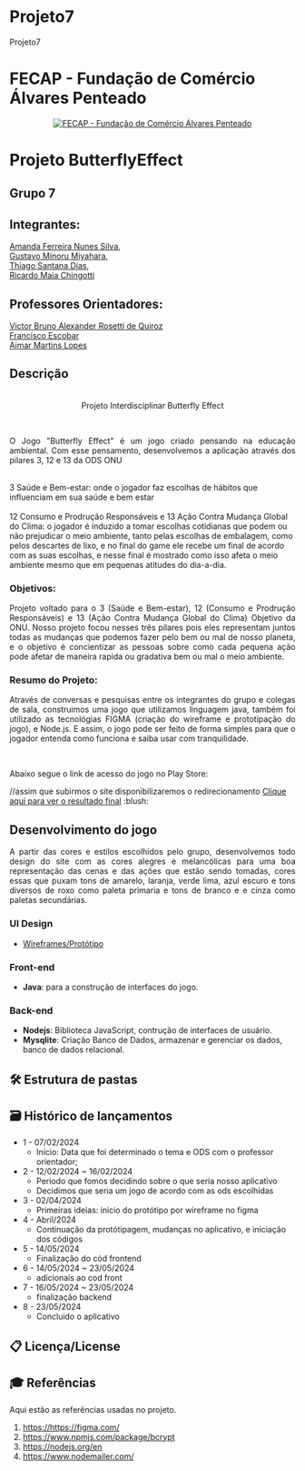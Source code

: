 # Projeto7
Projeto7

# FECAP - Fundação de Comércio Álvares Penteado

<p align="center">
<a href= "https://www.fecap.br/"><img src="https://encrypted-tbn0.gstatic.com/images?q=tbn:ANd9GcRhZPrRa89Kma0ZZogxm0pi-tCn_TLKeHGVxywp-LXAFGR3B1DPouAJYHgKZGV0XTEf4AE&usqp=CAU" alt="FECAP - Fundação de Comércio Álvares Penteado" border="0"></a>
</p>

# Projeto ButterflyEffect

## Grupo 7 

## Integrantes: 
 <a href="https://www.linkedin.com/in/amanda-ferreira-nunes-silva-b9a502254/">Amanda Ferreira Nunes Silva</a>, <br>
 <a href="https://www.linkedin.com/in/gustavomiyahara/">Gustavo Minoru Miyahara</a>, <br>
 <a href="https://www.linkedin.com/in/thiago-santana-dias-21588b221/">Thiago Santana Dias</a>, <br>
 <a href="https://www.linkedin.com/in/ricardo-maia-chingotti-4228a1212/">Ricardo Maia Chingotti</a> <br>

## Professores Orientadores: 
 <a href="https://www.linkedin.com/in/victorbarq/">Victor Bruno Alexander Rosetti de Quiroz</a> <br>
 <a href="https://www.linkedin.com/in/francisco-escobar/">Francisco Escobar</a> <br>
 <a href="https://www.linkedin.com/in/aimarlopes/">Aimar Martins Lopes</a> <br>

## Descrição

<p align="center">
 <br>
  Projeto Interdisciplinar Butterfly Effect <a href="/"></a>
</p>  <br>
<p align="justify">O Jogo "Butterfly Effect" é um jogo criado pensando na educação ambiental. Com esse pensamento, desenvolvemos a aplicação através dos pilares 3, 12 e 13 da ODS ONU<br>

<br>3 Saúde e Bem-estar: onde o jogador faz escolhas de hábitos que influenciam em sua saúde e bem estar<br>
<br>12 Consumo e Prodrução Responsáveis e 13 Ação Contra Mudança Global do Clima: o jogador é induzido a tomar escolhas cotidianas que podem ou não prejudicar o meio ambiente, tanto pelas escolhas de embalagem, como pelos descartes de lixo, e no final do game ele recebe um final de acordo com as suas escolhas, e nesse final é mostrado como isso afeta o meio ambiente mesmo que em pequenas atitudes do dia-a-dia. <br></p>

### Objetivos: <br>
<p align="justify">
Projeto voltado para o 3 (Saúde e Bem-estar), 12 (Consumo e Prodrução Responsáveis) e 13 (Ação Contra Mudança Global do Clima) Objetivo da ONU. Nosso projeto focou nesses três pilares pois eles representam juntos todas as mudanças que podemos fazer pelo bem ou mal de nosso planeta, e o objetivo é concientizar as pessoas sobre como cada pequena ação pode afetar de maneira rapida ou gradativa bem ou mal o meio ambiente.
</p>

### Resumo do Projeto: <br>

<p align="justify">Através de conversas e pesquisas entre os integrantes do grupo e colegas de sala, construimos uma jogo que utilizamos linguagem java, também foi utilizado as tecnológias FIGMA (criação do wireframe e prototipação do jogo), e Node.js. E assim, o jogo pode ser feito de forma simples para que o jogador entenda como funciona e saiba usar com tranquilidade. </p><br>
<p>Abaixo segue o link de acesso do jogo no Play Store:</p> //assim que subirmos o site disponibilizaremos o redirecionamento
<a href="https://">Clique aqui para ver o resultado final</a> :blush:


## Desenvolvimento do jogo

<p align="justify"> A partir das cores e estilos escolhidos pelo grupo, desenvolvemos todo design do site com as cores alegres e melancólicas para uma boa representação das cenas e das ações que estão sendo tomadas, cores essas que puxam tons de amarelo, laranja, verde lima, azul escuro e tons diversos de roxo como paleta primaria e tons de branco e e cinza como paletas secundárias.</p>

### UI Design

- <a href="https://www.figma.com/design/CZENf5r9JGOcG3JfBoIcTj/Projeto-Mobile---Grupo-7?node-id=0-1&t=FT89XwYBwM1SlGFr-0"> Wireframes/Protótipo </a> <br>


### Front-end

- **Java**: para a construção de interfaces do jogo.

### Back-end

- **Nodejs**: Biblioteca JavaScript, contrução de interfaces de usuário.
- **Mysqlite**: Criação Banco de Dados, armazenar e gerenciar os dados, banco de dados relacional.


## 🛠 Estrutura de pastas



## 🗃 Histórico de lançamentos

* 1 - 07/02/2024
    * Início: Data que foi determinado o tema e ODS com o professor orientador;
* 2 - 12/02/2024 ~ 16/02/2024
    * Período que fomos decidindo sobre o que seria nosso aplicativo
    * Decidimos que seria um jogo de acordo com as ods escolhidas
* 3 - 02/04/2024
    * Primeiras ideias: inicio do protótipo por wireframe no figma
* 4 - Abril/2024
    * Continuação da protótipagem, mudanças no aplicativo, e iniciação dos códigos
* 5 - 14/05/2024
    * Finalização do cód frontend
* 6 - 14/05/2024 ~ 23/05/2024
    * adicionais ao cod front
* 7 - 16/05/2024 ~ 23/05/2024
    * finalização backend
* 8 - 23/05/2024
    * Concluido o aplicativo

## 📋 Licença/License

## 🎓 Referências

Aqui estão as referências usadas no projeto.

1. <https://https://figma.com/>
2. <https://www.npmjs.com/package/bcrypt>
3. <https://nodejs.org/en>
4. <https://www.nodemailer.com/>
